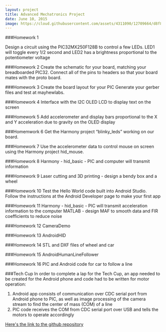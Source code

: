 ```yaml
---
layout: project
title: Advanced Mechatronics Project
date: June 10, 2015
image: https://cloud.githubusercontent.com/assets/4311090/12709664/d8f88e2c-c873-11e5-9f5d-21268a1b4ff2.jpg
---
```


###Homework 1

Design a circuit using the PIC32MX250F128B to control a few LEDs. LED1 will toggle every 1/2 second and LED2 has a brightness proportional to the potentiometer voltage

###Homework 2 
Create the schematic for your board, matching your breadboarded PIC32. Connect all of the pins to headers so that your board mates with the proto board.

###Homework 3
Create the board layout for your PIC
Generate your gerber files and test at mayhewlabs.

###Homework 4 
Interface with the I2C OLED LCD to display text on the screen 

###Homework 5
Add accelerometer and display bars proportional to the X and Y acceleration due to gravity on the OLED display


###Homemwork 6
Get the Harmony project “blinky_leds” working on our board.

###Homework 7
Use the accelerometer data to control mouse on screen using the Harmony project hid_mouse.

###Homework 8
Harmony - hid_basic - PIC and computer will transmit information


###Homework 9
Laser cutting and 3D printing - design a bendy box and a wheel

###Homework 10
Test the Hello World code built into Android Studio. Follow the instructions at the Android Developer page to make your first app

###Homework 11
Harmony - hid_basic - PIC will transmit acceleration information to the computer MATLAB - design MAF to smooth data and FIR coefficients to reduce noise

###Homework 12
CameraDemo

###Homework 13
AndroidHID

###Homework 14
STL and DXF files of wheel and car

###Homework 15
AndroidHumanLineFollower

###Homework 16
PIC and Android code for car to follow a line

###Tech Cup
In order to complete a lap for the Tech Cup, an app needed to be created for the Android phone and code had to be written for motor operation:

1. Android app consists of communication over CDC serial port from Android phone to PIC, as well as image processing of the camera stream to find the center of mass (COM) of a line
2. PIC code receives the COM from CDC serial port over USB and tells the motors to operate accordingly


[Here's the link to the github repository](https://github.com/ChuChuIgbokwe/ME433_Homework)
